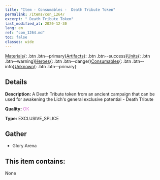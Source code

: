 ```yaml
---
title: "Item - Consumables -  Death Tribute Token"
permalink: /Items/con_1264/
excerpt: " Death Tribute Token"
last_modified_at: 2020-12-30
lang: en
ref: "con_1264.md"
toc: false
classes: wide
---
```

 [Materials](/Items/){: .btn .btn--primary}[Artifacts](/Items/Artifacts/){: .btn .btn--success}[Units](/Items/Units/){: .btn .btn--warning}[Heroes](/Items/Heroes/){: .btn .btn--danger}[Consumables](/Items/Consumables/){: .btn .btn--info}[Unknown](/Items/Unknown/){: .btn .btn--primary}

## Details
 **Description:** A Death Tribute token from an ancient campaign that can be used for awakening the Lich's general exclusive potential - Death Tribute

 **Quality:** <span style="color: #DA70D6">OK</span>

 **Type:** EXCLUSIVE_SPLICE

## Gather

*    Glory Arena 

## This item contains:

  None

